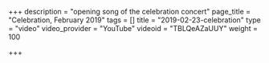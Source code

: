 +++
description = "opening song of the celebration concert"
page_title = "Celebration, February 2019"
tags = []
title = "2019-02-23-celebration"
type = "video"
video_provider = "YouTube"
videoid = "TBLQeAZaUUY"
weight = 100

+++
